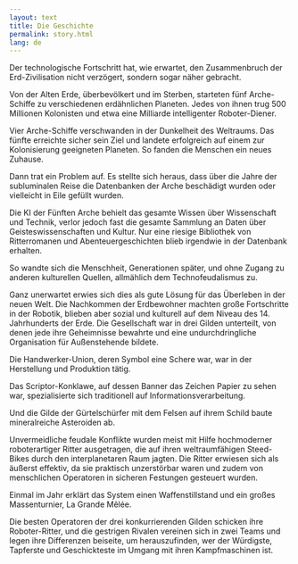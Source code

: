 ```yaml
---
layout: text
title: Die Geschichte
permalink: story.html
lang: de
---
```


Der technologische Fortschritt hat, wie erwartet, den Zusammenbruch der Erd-Zivilisation nicht verzögert, sondern sogar näher gebracht.

Von der Alten Erde, überbevölkert und im Sterben, starteten fünf Arche-Schiffe zu verschiedenen erdähnlichen Planeten. Jedes von ihnen trug 500 Millionen Kolonisten und etwa eine Milliarde intelligenter Roboter-Diener.

Vier Arche-Schiffe verschwanden in der Dunkelheit des Weltraums. Das fünfte erreichte sicher sein Ziel und landete erfolgreich auf einem zur Kolonisierung geeigneten Planeten. So fanden die Menschen ein neues Zuhause.

Dann trat ein Problem auf. Es stellte sich heraus, dass über die Jahre der subluminalen Reise die Datenbanken der Arche beschädigt wurden oder vielleicht in Eile gefüllt wurden.

Die KI der Fünften Arche behielt das gesamte Wissen über Wissenschaft und Technik, verlor jedoch fast die gesamte Sammlung an Daten über Geisteswissenschaften und Kultur. Nur eine riesige Bibliothek von Ritterromanen und Abenteuergeschichten blieb irgendwie in der Datenbank erhalten.

So wandte sich die Menschheit, Generationen später, und ohne Zugang zu anderen kulturellen Quellen, allmählich dem Technofeudalismus zu.

Ganz unerwartet erwies sich dies als gute Lösung für das Überleben in der neuen Welt. Die Nachkommen der Erdbewohner machten große Fortschritte in der Robotik, blieben aber sozial und kulturell auf dem Niveau des 14. Jahrhunderts der Erde. Die Gesellschaft war in drei Gilden unterteilt, von denen jede ihre Geheimnisse bewahrte und eine undurchdringliche Organisation für Außenstehende bildete.

Die Handwerker-Union, deren Symbol eine Schere war, war in der Herstellung und Produktion tätig.

Das Scriptor-Konklawe, auf dessen Banner das Zeichen Papier zu sehen war, spezialisierte sich traditionell auf Informationsverarbeitung.

Und die Gilde der Gürtelschürfer mit dem Felsen auf ihrem Schild baute mineralreiche Asteroiden ab.

Unvermeidliche feudale Konflikte wurden meist mit Hilfe hochmoderner roboterartiger Ritter ausgetragen, die auf ihren weltraumfähigen Steed-Bikes durch den interplanetaren Raum jagten. Die Ritter erwiesen sich als äußerst effektiv, da sie praktisch unzerstörbar waren und zudem von menschlichen Operatoren in sicheren Festungen gesteuert wurden.

Einmal im Jahr erklärt das System einen Waffenstillstand und ein großes Massenturnier, La Grande Mêlée.

Die besten Operatoren der drei konkurrierenden Gilden schicken ihre Roboter-Ritter, und die gestrigen Rivalen vereinen sich in zwei Teams und legen ihre Differenzen beiseite, um herauszufinden, wer der Würdigste, Tapferste und Geschickteste im Umgang mit ihren Kampfmaschinen ist.

